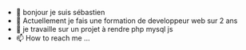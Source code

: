 - 👋 bonjour je suis sébastien 
- 👀 Actuellement je fais une formation de developpeur web sur 2 ans
- 💞️ je travaille sur un projet à rendre php mysql js 
- 📫 How to reach me ...

<!---
sebtech-run/sebtech-run is a ✨ special ✨ repository because its `README.md` (this file) appears on your GitHub profile.
You can click the Preview link to take a look at your changes.
--->
